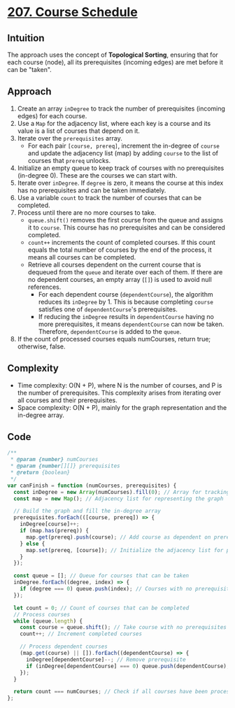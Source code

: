 # [207. Course Schedule](https://leetcode.com/problems/course-schedule/description/)

## Intuition

The approach uses the concept of **Topological Sorting**, ensuring that for each course (node), all its prerequisites (incoming edges) are met before it can be "taken".

## Approach

1. Create an array `inDegree` to track the number of prerequisites (incoming edges) for each course.
2. Use a `Map` for the adjacency list, where each key is a course and its value is a list of courses that depend on it.
3. Iterate over the `prerequisites` array.
   - For each pair `[course, prereq]`, increment the in-degree of `course` and update the adjacency list (map) by adding `course` to the list of courses that `prereq` unlocks.
4. Initialize an empty queue to keep track of courses with no prerequisites (in-degree 0). These are the courses we can start with.
5. Iterate over `inDegree`. If `degree` is zero, it means the course at this index has no prerequisites and can be taken immediately.
6. Use a variable `count` to track the number of courses that can be completed.
7. Process until there are no more courses to take.
   - `queue.shift()` removes the first course from the queue and assigns it to `course`. This course has no prerequisites and can be considered completed.
   - `count++` increments the count of completed courses. If this count equals the total number of courses by the end of the process, it means all courses can be completed.
   - Retrieve all courses dependent on the current course that is dequeued from the `queue` and iterate over each of them. If there are no dependent courses, an empty array (`[]`) is used to avoid null references.
      - For each dependent course (`dependentCourse`), the algorithm reduces its `inDegree` by 1. This is because completing `course` satisfies one of `dependentCourse`'s prerequisites.
      - If reducing the `inDegree` results in `dependentCourse` having no more prerequisites, it means `dependentCourse` can now be taken. Therefore, `dependentCourse` is added to the `queue`.
8. If the count of processed courses equals numCourses, return true; otherwise, false.

## Complexity

- Time complexity: O(N + P), where N is the number of courses, and P is the number of prerequisites. This complexity arises from iterating over all courses and their prerequisites.
- Space complexity: O(N + P), mainly for the graph representation and the in-degree array.

## Code

```javascript
/**
 * @param {number} numCourses
 * @param {number[][]} prerequisites
 * @return {boolean}
 */
var canFinish = function (numCourses, prerequisites) {
  const inDegree = new Array(numCourses).fill(0); // Array for tracking in-degrees of each course
  const map = new Map(); // Adjacency list for representing the graph

  // Build the graph and fill the in-degree array
  prerequisites.forEach(([course, prereq]) => {
    inDegree[course]++;
    if (map.has(prereq)) {
      map.get(prereq).push(course); // Add course as dependent on prereq
    } else {
      map.set(prereq, [course]); // Initialize the adjacency list for prereq
    }
  });

  const queue = []; // Queue for courses that can be taken
  inDegree.forEach((degree, index) => {
    if (degree === 0) queue.push(index); // Courses with no prerequisites
  });

  let count = 0; // Count of courses that can be completed
  // Process courses
  while (queue.length) {
    const course = queue.shift(); // Take course with no prerequisites
    count++; // Increment completed courses

    // Process dependent courses
    (map.get(course) || []).forEach((dependentCourse) => {
      inDegree[dependentCourse]--; // Remove prerequisite
      if (inDegree[dependentCourse] === 0) queue.push(dependentCourse); // If no more prerequisites, enqueue
    });
  }

  return count === numCourses; // Check if all courses have been processed};
};
```
